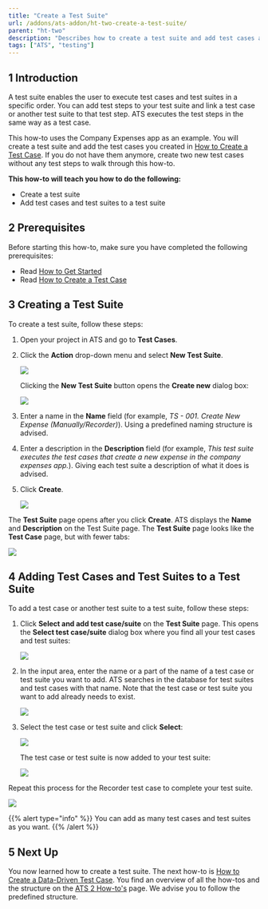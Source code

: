 ```yaml
---
title: "Create a Test Suite"
url: /addons/ats-addon/ht-two-create-a-test-suite/
parent: "ht-two"
description: "Describes how to create a test suite and add test cases and test suites to your test suite."
tags: ["ATS", "testing"]
---
```


## 1 Introduction

A test suite enables the user to execute test cases and test suites in a specific order. You can add test steps to your test suite and link a test case or another test suite to that test step. ATS executes the test steps in the same way as a test case.

This how-to uses the Company Expenses app as an example. You will create a test suite and add the test cases you created in [How to Create a Test Case](/addons/ats-addon/ht-two-create-a-test-case/). If you do not have them anymore, create two new test cases without any test steps to walk through this how-to.

**This how-to will teach you how to do the following:**

* Create a test suite
* Add test cases and test suites to a test suite

## 2 Prerequisites

Before starting this how-to, make sure you have completed the following prerequisites:

* Read [How to Get Started](/addons/ats-addon/ht-two-getting-started/)
* Read [How to Create a Test Case](/addons/ats-addon/ht-two-create-a-test-case/)

## 3 Creating a Test Suite

To create a test suite, follow these steps:

1.  Open your project in ATS and go to **Test Cases**.
2.  Click the **Action** drop-down menu and select **New Test Suite**.
    
    ![](/attachments/addons/ats-addon//ht/ht-two/ht-two-create-a-test-suite/Repository-add-test-suite.png)

    Clicking the **New Test Suite** button opens the **Create new** dialog box:
    
    ![](/attachments/addons/ats-addon//ht/ht-two/ht-two-create-a-test-suite/repository-create-new.png)

3.  Enter a name in the **Name** field (for example, *TS - 001. Create New Expense (Manually/Recorder)*). Using a predefined naming structure is advised.
4.  Enter a description in the **Description** field (for example, *This test suite executes the test cases that create a new expense in the company expenses app.*). Giving each test suite a description of what it does is advised.
5.  Click **Create**.
    
    ![](/attachments/addons/ats-addon//ht/ht-two/ht-two-create-a-test-suite/repository-create-new-test-suite-e.png)

The **Test Suite** page opens after you click **Create**. ATS displays the **Name** and **Description** on the Test Suite page. The **Test Suite** page looks like the **Test Case** page, but with fewer tabs:
    
![](/attachments/addons/ats-addon//ht/ht-two/ht-two-create-a-test-suite/test-suite-page.png)
    
## 4 Adding Test Cases and Test Suites to a Test Suite

To add a test case or another test suite to a test suite, follow these steps:

1.  Click **Select and add test case/suite** on the **Test Suite** page. This opens the **Select test case/suite** dialog box where you find all your test cases and test suites:
    
    ![](/attachments/addons/ats-addon//ht/ht-two/ht-two-create-a-test-suite/repository-test-suite-page-add.png)

2.  In the input area, enter the name or a part of the name of a test case or test suite you want to add. ATS searches in the database for test suites and test cases with that name. Note that the test case or test suite you want to add already needs to exist.

    ![](/attachments/addons/ats-addon//ht/ht-two/ht-two-create-a-test-suite/repository-test-suite-page-add-name.png)

3.  Select the test case or test suite and click **Select**:
    
    ![](/attachments/addons/ats-addon//ht/ht-two/ht-two-create-a-test-suite/repository-add-test-case-to-test-suite.png)

    The test case or test suite is now added to your test suite:
    
    ![](/attachments/addons/ats-addon//ht/ht-two/ht-two-create-a-test-suite/repository-test-suite-page-selected-test.png)

Repeat this process for the Recorder test case to complete your test suite.

![](/attachments/addons/ats-addon//ht/ht-two/ht-two-create-a-test-suite/test-suite-page-complete.png)

{{% alert type="info" %}}
You can add as many test cases and test suites as you want. 
{{% /alert %}}

## 5 Next Up

You now learned how to create a test suite. The next how-to is [How to Create a Data-Driven Test Case](/addons/ats-addon/ht-two-create-datadriven-test-case/). You find an overview of all the how-tos and the structure on the [ATS 2 How-to's](/addons/ats-addon/ht-two/) page. We advise you to follow the predefined structure.
